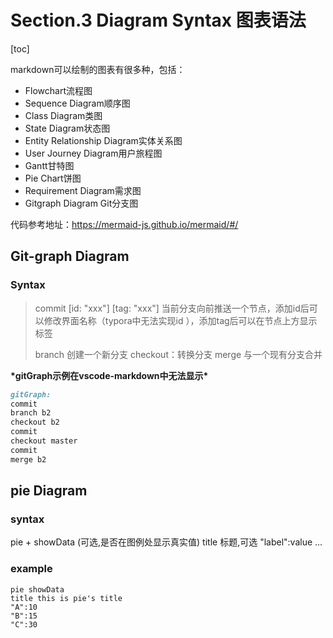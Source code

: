 # Section.3 Diagram Syntax 图表语法

[toc]

markdown可以绘制的图表有很多种，包括：

- Flowchart流程图
- Sequence Diagram顺序图
- Class Diagram类图
- State Diagram状态图
- Entity Relationship Diagram实体关系图
- User Journey Diagram用户旅程图
- Gantt甘特图
- Pie Chart饼图
- Requirement Diagram需求图
- Gitgraph Diagram Git分支图

代码参考地址：https://mermaid-js.github.io/mermaid/#/

## Git-graph Diagram

### Syntax

> commit [id: "xxx"] [tag: "xxx"]     当前分支向前推送一个节点，添加id后可以修改界面名称（typora中无法实现id ），添加tag后可以在节点上方显示标签
>
> branch     创建一个新分支
> checkout：转换分支
> merge    与一个现有分支合并

**\*gitGraph示例在vscode-markdown中无法显示\***

```markdown
gitGraph:
commit
branch b2
checkout b2
commit
checkout master
commit
merge b2
```

## pie Diagram

### syntax

pie + showData (可选,是否在图例处显示真实值)
title 标题,可选
"label":value
...

### example

```mermaid
pie showData
title this is pie's title
"A":10
"B":15
"C":30
```
